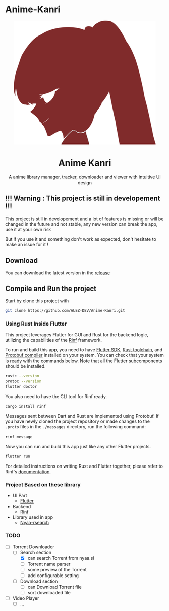 # Anime-Kanri

<p align="center">
    <img src="./docs/logo.svg" title="AnimeKanri" alt="AnimeKanri" width="450" height="390"/><br>
</p>

<div align="center">
    <h1>Anime Kanri</h1>
</div>

<p align="center">A anime library manager, tracker, downloader and viewer with intuitive UI design</p>

## !!! Warning : This project is still in developement !!!

This project is still in developement and a lot of features is missing or will be changed in the future
and not stable, any new version can break the app, use it at your own risk

But if you use it and something don't work as expected, don't hesitate to make an issue for it !

## Download

You can download the latest version in the [release](https://github.com/ALEZ-DEV/Anime-Kanri/releases)

## Compile and Run the project

Start by clone this project with

```bash
git clone https://github.com/ALEZ-DEV/Anime-Kanri.git
```

### Using Rust Inside Flutter

This project leverages Flutter for GUI and Rust for the backend logic,
utilizing the capabilities of the
[Rinf](https://pub.dev/packages/rinf) framework.

To run and build this app, you need to have
[Flutter SDK](https://docs.flutter.dev/get-started/install),
[Rust toolchain](https://www.rust-lang.org/tools/install),
and [Protobuf compiler](https://grpc.io/docs/protoc-installation)
installed on your system.
You can check that your system is ready with the commands below.
Note that all the Flutter subcomponents should be installed.

```bash
rustc --version
protoc --version
flutter doctor
```

You also need to have the CLI tool for Rinf ready.

```bash
cargo install rinf
```

Messages sent between Dart and Rust are implemented using Protobuf.
If you have newly cloned the project repository
or made changes to the `.proto` files in the `./messages` directory,
run the following command:

```bash
rinf message
```

Now you can run and build this app just like any other Flutter projects.

```bash
flutter run
```

For detailed instructions on writing Rust and Flutter together,
please refer to Rinf's [documentation](https://rinf-docs.cunarist.com).

### Project Based on these library

- UI Part
  - [Flutter](https://flutter.dev/)
- Backend
  - [Rinf](https://github.com/cunarist/rinf)
- Library used in app
  - [Nyaa-rsearch](https://github.com/ALEZ-DEV/Nyaa-rsearch)

### TODO

- [ ] Torrent Downloader
  - [ ] Search section
    - [X] can search Torrent from nyaa.si
    - [ ] Torrent name parser
    - [ ] some preview of the Torrent
    - [ ] add configurable setting
  - [ ] Download section
    - [ ] can Download Torrent file
    - [ ] sort downloaded file
- [ ] Video Player
  - [ ] ...